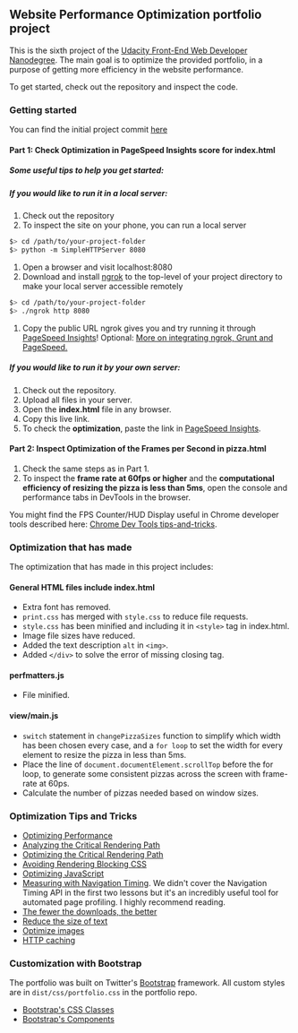 ## Website Performance Optimization portfolio project

This is the sixth project of the [Udacity Front-End Web Developer Nanodegree](https://www.udacity.com/course/front-end-web-developer-nanodegree--nd001). The main goal is to optimize the provided portfolio, in a purpose of getting more efficiency in the website performance.

To get started, check out the repository and inspect the code.

### Getting started

You can find the initial project commit [here](https://github.com/udacity/frontend-nanodegree-mobile-portfolio)

#### Part 1: Check Optimization in PageSpeed Insights score for index.html

##### Some useful tips to help you get started:
##### If you would like to run it in a local server:
1. Check out the repository
1. To inspect the site on your phone, you can run a local server

  ```bash
  $> cd /path/to/your-project-folder
  $> python -m SimpleHTTPServer 8080
  ```

1. Open a browser and visit localhost:8080
1. Download and install [ngrok](https://ngrok.com/) to the top-level of your project directory to make your local server accessible remotely

  ``` bash
  $> cd /path/to/your-project-folder
  $> ./ngrok http 8080
  ```

1. Copy the public URL ngrok gives you and try running it through [PageSpeed Insights](https://developers.google.com/speed/pagespeed/insights/)! Optional: [More on integrating ngrok, Grunt and PageSpeed.](http://www.jamescryer.com/2014/06/12/grunt-pagespeed-and-ngrok-locally-testing/)

##### If you would like to run it by your own server:
1. Check out the repository.
1. Upload all files in your server.
1. Open the **index.html** file in any browser.
1. Copy this live link.
1. To check the **optimization**, paste the link in [PageSpeed Insights](https://developers.google.com/speed/pagespeed/insights/).

#### Part 2: Inspect Optimization of the Frames per Second in pizza.html

1. Check the same steps as in Part 1.
1. To inspect the **frame rate at 60fps or higher** and the **computational efficiency of resizing the pizza is less than 5ms**, open the console and performance tabs in DevTools in the browser.

You might find the FPS Counter/HUD Display useful in Chrome developer tools described here: [Chrome Dev Tools tips-and-tricks](https://developer.chrome.com/devtools/docs/tips-and-tricks).

### Optimization that has made
The optimization that has made in this project includes:

#### General HTML files include index.html
* Extra font has removed.
* `print.css` has merged with `style.css` to reduce file requests.
* `style.css` has been minified and including it in `<style>` tag in index.html.
* Image file sizes have reduced.
* Added the text description `alt` in `<img>`.
* Added `</div>` to solve the error of missing closing tag.
#### perfmatters.js
* File minified.
#### view/main.js
* `switch` statement in `changePizzaSizes` function to simplify which width has been chosen every case, and a `for loop` to set the width for every element to resize the pizza in less than 5ms.
* Place the line of `document.documentElement.scrollTop` before the for loop, to generate some consistent pizzas across the screen with frame-rate at 60ps.
* Calculate the number of pizzas needed based on window sizes.

### Optimization Tips and Tricks
* [Optimizing Performance](https://developers.google.com/web/fundamentals/performance/ "web performance")
* [Analyzing the Critical Rendering Path](https://developers.google.com/web/fundamentals/performance/critical-rendering-path/analyzing-crp.html "analyzing crp")
* [Optimizing the Critical Rendering Path](https://developers.google.com/web/fundamentals/performance/critical-rendering-path/optimizing-critical-rendering-path.html "optimize the crp!")
* [Avoiding Rendering Blocking CSS](https://developers.google.com/web/fundamentals/performance/critical-rendering-path/render-blocking-css.html "render blocking css")
* [Optimizing JavaScript](https://developers.google.com/web/fundamentals/performance/critical-rendering-path/adding-interactivity-with-javascript.html "javascript")
* [Measuring with Navigation Timing](https://developers.google.com/web/fundamentals/performance/critical-rendering-path/measure-crp.html "nav timing api"). We didn't cover the Navigation Timing API in the first two lessons but it's an incredibly useful tool for automated page profiling. I highly recommend reading.
* <a href="https://developers.google.com/web/fundamentals/performance/optimizing-content-efficiency/eliminate-downloads.html">The fewer the downloads, the better</a>
* <a href="https://developers.google.com/web/fundamentals/performance/optimizing-content-efficiency/optimize-encoding-and-transfer.html">Reduce the size of text</a>
* <a href="https://developers.google.com/web/fundamentals/performance/optimizing-content-efficiency/image-optimization.html">Optimize images</a>
* <a href="https://developers.google.com/web/fundamentals/performance/optimizing-content-efficiency/http-caching.html">HTTP caching</a>

### Customization with Bootstrap
The portfolio was built on Twitter's <a href="http://getbootstrap.com/">Bootstrap</a> framework. All custom styles are in `dist/css/portfolio.css` in the portfolio repo.

* <a href="http://getbootstrap.com/css/">Bootstrap's CSS Classes</a>
* <a href="http://getbootstrap.com/components/">Bootstrap's Components</a>
